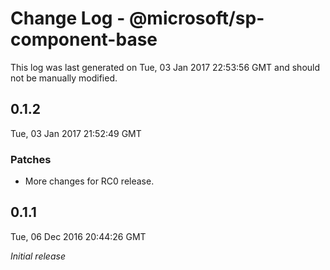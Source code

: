 # Change Log - @microsoft/sp-component-base

This log was last generated on Tue, 03 Jan 2017 22:53:56 GMT and should not be manually modified.

## 0.1.2
Tue, 03 Jan 2017 21:52:49 GMT

### Patches

- More changes for RC0 release.

## 0.1.1
Tue, 06 Dec 2016 20:44:26 GMT

*Initial release*

